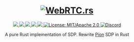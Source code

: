 <h1 align="center">
 <a href="https://webrtc.rs"><img src="./doc/webrtc.rs.png" alt="WebRTC.rs"></a>
 <br>
</h1>
<p align="center">
 <a href="https://github.com/webrtc-rs/sdp/actions">
  <img src="https://github.com/webrtc-rs/sdp/workflows/cargo/badge.svg">
 </a>
 <a href="https://codecov.io/gh/webrtc-rs/sdp">
  <img src="https://codecov.io/gh/webrtc-rs/sdp/branch/main/graph/badge.svg">
 </a>
 <a href="https://deps.rs/repo/github/webrtc-rs/sdp">
  <img src="https://deps.rs/repo/github/webrtc-rs/sdp/status.svg">
 </a>
 <a href="https://crates.io/crates/sdp">
  <img src="https://img.shields.io/crates/v/sdp.svg">
 </a>
 <a href="https://docs.rs/sdp">
  <img src="https://docs.rs/sdp/badge.svg">
 </a>
 <a href="https://doc.rust-lang.org/1.6.0/complement-project-faq.html#why-dual-mitasl2-license">
  <img src="https://img.shields.io/badge/license-MIT%2FApache--2.0-blue" alt="License: MIT/Apache 2.0">
 </a>
 <a href="https://discord.gg/4Ju8UHdXMs">
  <img src="https://img.shields.io/discord/800204819540869120?logo=discord" alt="Discord">
 </a>
</p>
<p align="center">
 A pure Rust implementation of SDP. Rewrite <a href="https://github.com/pion/sdp/releases/tag/v3.0.4">Pion</a> SDP in Rust
</p>
